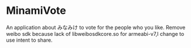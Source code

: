 # MinamiVote
An application about みなみけ to vote for the people who you like.
Remove weibo sdk because lack of libweibosdkcore.so for armeabi-v7,I change to use intent to share.